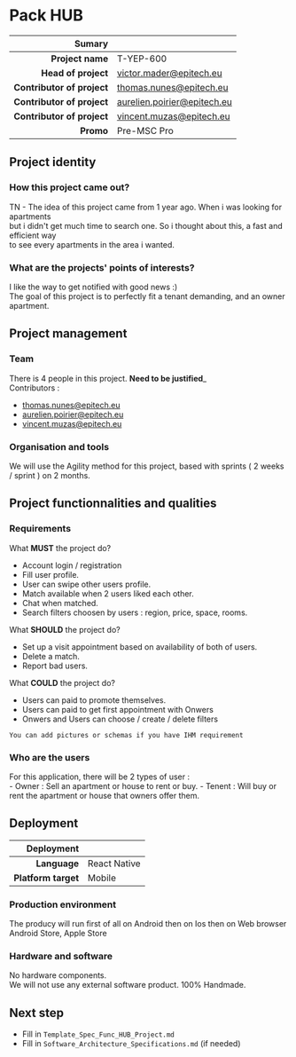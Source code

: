 # Pack HUB
|Sumary||
|---:|:---|
|**Project name**|T-YEP-600|
|**Head of project**|victor.mader@epitech.eu|
|**Contributor of project**|thomas.nunes@epitech.eu|
|**Contributor of project**|aurelien.poirier@epitech.eu|
|**Contributor of project**|vincent.muzas@epitech.eu|
|**Promo**|Pre-MSC Pro|

## Project identity
### How this project came out?
TN - The idea of this project came from 1 year ago. When i was looking for apartments<br/>
but i didn't get much time to search one. So i thought about this, a fast and efficient way<br/>
to see every apartments in the area i wanted.<br/>

### What are the projects' points of interests?
I like the way to get notified with good news :)  <br/>
The goal of this project is to perfectly fit a tenant demanding, and an owner apartment.<br/>

## Project management
### Team
There is 4 people in this project. **Need to be justified**_<br/>
Contributors : <br/>
* thomas.nunes@epitech.eu
* aurelien.poirier@epitech.eu
* vincent.muzas@epitech.eu

### Organisation and tools
We will use the Agility method for this project, based with sprints ( 2 weeks / sprint )
on 2 months.

## Project functionnalities and qualities
### Requirements
What **MUST** the project do?<br/>
* Account login / registration 
* Fill user profile.
* User can swipe other users profile.
* Match available when 2 users liked each other.
* Chat when matched.
* Search filters choosen by users : region, price, space, rooms.

What **SHOULD** the project do?<br/>
* Set up a visit appointment based on availability of both of users.
* Delete a match. 
* Report bad users.

What **COULD** the project do?<br/>
* Users can paid to promote themselves.
* Users can paid to get first appointment with Onwers
* Onwers and Users can choose / create / delete filters

`You can add pictures or schemas if you have IHM requirement`

### Who are the users
For this application, there will be 2 types of user : <br/>
    - Owner : Sell an apartment or house to rent or buy.
    - Tenent : Will buy or rent the apartment or house that owners offer them.<br/>

## Deployment
|Deployment||
|---:|:---|
|**Language**|React Native|
|**Platform target**|Mobile|

### Production environment
The producy will run first of all on Android then on Ios then on Web browser<br/>
Android Store, Apple Store<br/>

### Hardware and software
No hardware components.<br/>
We will not use any external software product. 100% Handmade.<br/>

## Next step
 - Fill in `Template_Spec_Func_HUB_Project.md`
 - Fill in `Software_Architecture_Specifications.md` (if needed)
